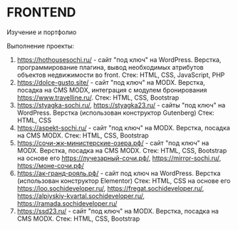 # FRONTEND
Изучение и портфолио

Выполнение проекты:

1. https://hothousesochi.ru/ - сайт "под ключ" на WordPress. Верстка, программирование плагина, вывод необходимых атрибутов объектов недвижимости во front. Стек: HTML, CSS, JavaScript, PHP
2. https://dolce-gusto.site/ - сайт "под ключ" на MODX. Верстка, посадка на CMS MODX, интеграция с модулем бронирования https://www.travelline.ru/. Стек:  HTML, CSS, Bootstrap
3. https://styagka-sochi.ru/, https://styagka23.ru/ - сайты "под ключ" на WordPress. Верстка (использован конструктор Gutenberg) Стек:  HTML, CSS
4. https://aspekt-sochi.ru/ - сайт "под ключ" на MODX. Верстка, посадка на CMS MODX. Стек:  HTML, CSS, Bootstrap
5. https://сочи-жк-министерские-озера.рф/ - сайт "под ключ" на MODX. Верстка, посадка на CMS MODX. Стек: HTML, CSS, Bootstrap
  на основе его https://лучезарный-сочи.рф/, https://mirror-sochi.ru/, https://моне-сочи.рф/
6. https://ак-гранд-рояль.рф/ - сайт под ключ на WordPress. Верстка (использован конструктор Elementor) Стек: HTML, CSS
  на основе его https://loo.sochideveloper.ru/, https://fregat.sochideveloper.ru/, https://alpiyskiy-kvartal.sochideveloper.ru/, https://ramada.sochideveloper.ru/
7. https://ssd23.ru/ - сайт "под ключ" на MODX. Верстка, посадка на CMS MODX. Стек: HTML, CSS, Bootstrap
